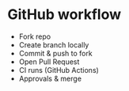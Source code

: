
# GitHub workflow

- Fork repo
- Create branch locally
- Commit & push to fork
- Open Pull Request
- CI runs (GitHub Actions)
- Approvals & merge
